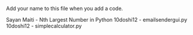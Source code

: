 Add your name to this file when you add a code.

Sayan Maiti - Nth Largest Number in Python
10doshi12 - emailsendergui.py
10doshi12 - simplecalculator.py
